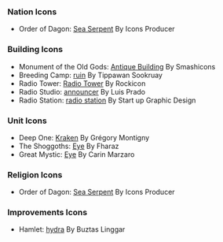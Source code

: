 
### Nation Icons
- Order of Dagon: [Sea Serpent](https://thenounproject.com/icon/sea-serpent-1390018/) By Icons Producer
### Building Icons
- Monument of the Old Gods: [Antique Building](https://thenounproject.com/icon/antique-buillding-1095426/) By Smashicons
- Breeding Camp: [ruin](https://thenounproject.com/icon/ruin-3123367/) By Tippawan Sookruay
- Radio Tower: [Radio Tower](https://thenounproject.com/icon/radio-tower-999143/) By Rockicon
- Radio Studio: [announcer](https://thenounproject.com/icon/announcer-50790/) By Luis Prado
- Radio Station: [radio station](https://thenounproject.com/icon/radio-station-4472519/) By Start up Graphic Design
### Unit Icons
- Deep One: [Kraken](https://thenounproject.com/icon/kraken-1974742/) By Grégory Montigny
- The Shoggoths: [Eye](https://thenounproject.com/icon/eye-6917520/) By Fharaz
- Great Mystic: [Eye](https://thenounproject.com/icon/eye-204931/) By Carin Marzaro
### Religion Icons
- Order of Dagon: [Sea Serpent](https://thenounproject.com/icon/sea-serpent-1390018/) By Icons Producer
### Improvements Icons
- Hamlet: [hydra](https://thenounproject.com/icon/hydra-2128288/) By Buztas Linggar
